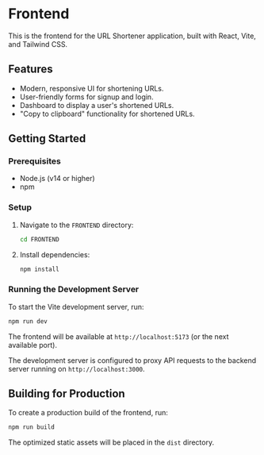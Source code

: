 # Frontend

This is the frontend for the URL Shortener application, built with React, Vite, and Tailwind CSS.

## Features

-   Modern, responsive UI for shortening URLs.
-   User-friendly forms for signup and login.
-   Dashboard to display a user's shortened URLs.
-   "Copy to clipboard" functionality for shortened URLs.

## Getting Started

### Prerequisites

-   Node.js (v14 or higher)
-   npm

### Setup

1.  Navigate to the `FRONTEND` directory:
    ```bash
    cd FRONTEND
    ```

2.  Install dependencies:
    ```bash
    npm install
    ```

### Running the Development Server

To start the Vite development server, run:

```bash
npm run dev
```

The frontend will be available at `http://localhost:5173` (or the next available port).

The development server is configured to proxy API requests to the backend server running on `http://localhost:3000`.

## Building for Production

To create a production build of the frontend, run:

```bash
npm run build
```

The optimized static assets will be placed in the `dist` directory.

